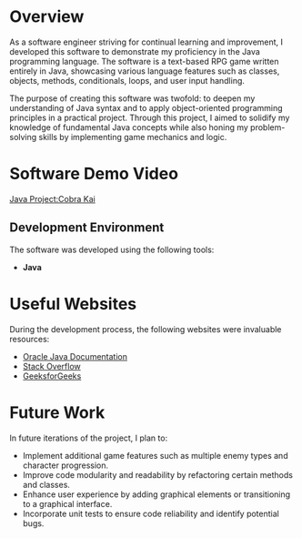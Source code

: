 # Overview
As a software engineer striving for continual learning and improvement, I developed this software to demonstrate my proficiency in the Java programming language. The software is a text-based RPG game written entirely in Java, showcasing various language features such as classes, objects, methods, conditionals, loops, and user input handling.

The purpose of creating this software was twofold: to deepen my understanding of Java syntax and to apply object-oriented programming principles in a practical project. Through this project, I aimed to solidify my knowledge of fundamental Java concepts while also honing my problem-solving skills by implementing game mechanics and logic.

# Software Demo Video
[Java Project:Cobra Kai
](https://youtu.be/X-xM4yCO_BY)

## Development Environment
The software was developed using the following tools:

- **Java**
# Useful Websites
During the development process, the following websites were invaluable resources:

- [Oracle Java Documentation](https://docs.oracle.com/en/java/)
- [Stack Overflow](https://stackoverflow.com/)
- [GeeksforGeeks](https://www.geeksforgeeks.org/)

# Future Work
In future iterations of the project, I plan to:

- Implement additional game features such as multiple enemy types and character progression.
- Improve code modularity and readability by refactoring certain methods and classes.
- Enhance user experience by adding graphical elements or transitioning to a graphical interface.
- Incorporate unit tests to ensure code reliability and identify potential bugs.
